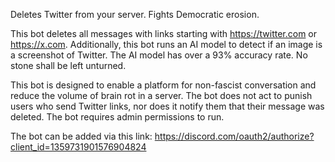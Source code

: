 Deletes Twitter from your server. Fights Democratic erosion.

This bot deletes all messages with links starting with https://twitter.com or https://x.com. Additionally, this bot runs an AI model to detect if an image is a screenshot of Twitter. The AI model has over a 93% accuracy rate. No stone shall be left unturned.

This bot is designed to enable a platform for non-fascist conversation and reduce the volume of brain rot in a server. The bot does not act to punish users who send Twitter links, nor does it notify them that their message was deleted. The bot requires admin permissions to run.

The bot can be added via this link: https://discord.com/oauth2/authorize?client_id=1359731901576904824
